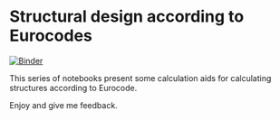 # Structural design according to Eurocodes

[![Binder](https://mybinder.org/badge_logo.svg)](https://mybinder.org/v2/gh/pcachim/eurocodesnb/master?urlpath=lab%2Ftree%2Fec-base.ipynb)

This series of notebooks present some calculation aids for calculating structures according to Eurocode.

Enjoy and give me feedback.